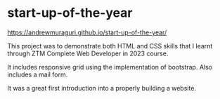 # start-up-of-the-year
https://andrewmuraguri.github.io/start-up-of-the-year/

This project was to demonstrate both HTML and CSS skills that I learnt through ZTM Complete Web Developer in 2023 course. 

It includes responsive grid using the implementation of bootstrap. Also includes a mail form.

It was a great first introduction into a properly building a website. 
